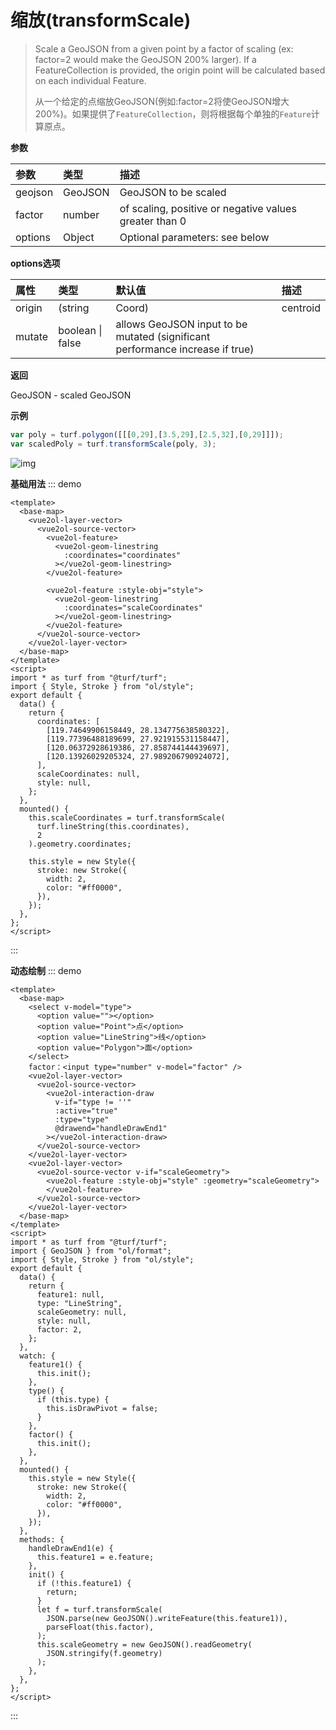 

# 缩放(transformScale)

> Scale a GeoJSON from a given point by a factor of scaling (ex: factor=2 would make the GeoJSON 200% larger). If a FeatureCollection is provided, the origin point will be calculated based on each individual Feature.
> 
> 从一个给定的点缩放GeoJSON(例如:factor=2将使GeoJSON增大200%)。如果提供了`FeatureCollection`，则将根据每个单独的`Feature`计算原点。

**参数**

| 参数    | 类型    | 描述                                                   |
| :------ | :------ | :----------------------------------------------------- |
| geojson | GeoJSON | GeoJSON to be scaled                                   |
| factor  | number  | of scaling, positive or negative values greater than 0 |
| options | Object  | Optional parameters: see below                         |

**options选项**

| 属性   | 类型             | 默认值                                                       | 描述     |
| :----- | :--------------- | :----------------------------------------------------------- | :------- |
| origin | (string          | Coord)                                                       | centroid |
| mutate | boolean \| false | allows GeoJSON input to be mutated (significant performance increase if true) |          |

**返回**

GeoJSON - scaled GeoJSON

**示例**

```js
var poly = turf.polygon([[[0,29],[3.5,29],[2.5,32],[0,29]]]);
var scaledPoly = turf.transformScale(poly, 3);
```

![img](https://pzy-images.oss-cn-hangzhou.aliyuncs.com/img/transformScale.3ae75920.webp)


**基础用法**
::: demo

```vue
<template>
  <base-map>
    <vue2ol-layer-vector>
      <vue2ol-source-vector>
        <vue2ol-feature>
          <vue2ol-geom-linestring
            :coordinates="coordinates"
          ></vue2ol-geom-linestring>
        </vue2ol-feature>

        <vue2ol-feature :style-obj="style">
          <vue2ol-geom-linestring
            :coordinates="scaleCoordinates"
          ></vue2ol-geom-linestring>
        </vue2ol-feature>
      </vue2ol-source-vector>
    </vue2ol-layer-vector>
  </base-map>
</template>
<script>
import * as turf from "@turf/turf";
import { Style, Stroke } from "ol/style";
export default {
  data() {
    return {
      coordinates: [
        [119.74649906158449, 28.134775638580322],
        [119.77396488189699, 27.921915531158447],
        [120.06372928619386, 27.858744144439697],
        [120.13926029205324, 27.989206790924072],
      ],
      scaleCoordinates: null,
      style: null,
    };
  },
  mounted() {
    this.scaleCoordinates = turf.transformScale(
      turf.lineString(this.coordinates),
      2
    ).geometry.coordinates;

    this.style = new Style({
      stroke: new Stroke({
        width: 2,
        color: "#ff0000",
      }),
    });
  },
};
</script>
```

:::

**动态绘制**
::: demo

```vue
<template>
  <base-map>
    <select v-model="type">
      <option value=""></option>
      <option value="Point">点</option>
      <option value="LineString">线</option>
      <option value="Polygon">面</option>
    </select>
    factor：<input type="number" v-model="factor" />
    <vue2ol-layer-vector>
      <vue2ol-source-vector>
        <vue2ol-interaction-draw
          v-if="type != ''"
          :active="true"
          :type="type"
          @drawend="handleDrawEnd1"
        ></vue2ol-interaction-draw>
      </vue2ol-source-vector>
    </vue2ol-layer-vector>
    <vue2ol-layer-vector>
      <vue2ol-source-vector v-if="scaleGeometry">
        <vue2ol-feature :style-obj="style" :geometry="scaleGeometry">
        </vue2ol-feature>
      </vue2ol-source-vector>
    </vue2ol-layer-vector>
  </base-map>
</template>
<script>
import * as turf from "@turf/turf";
import { GeoJSON } from "ol/format";
import { Style, Stroke } from "ol/style";
export default {
  data() {
    return {
      feature1: null,
      type: "LineString",
      scaleGeometry: null,
      style: null,
      factor: 2,
    };
  },
  watch: {
    feature1() {
      this.init();
    },
    type() {
      if (this.type) {
        this.isDrawPivot = false;
      }
    },
    factor() {
      this.init();
    },
  },
  mounted() {
    this.style = new Style({
      stroke: new Stroke({
        width: 2,
        color: "#ff0000",
      }),
    });
  },
  methods: {
    handleDrawEnd1(e) {
      this.feature1 = e.feature;
    },
    init() {
      if (!this.feature1) {
        return;
      }
      let f = turf.transformScale(
        JSON.parse(new GeoJSON().writeFeature(this.feature1)),
        parseFloat(this.factor),
      );
      this.scaleGeometry = new GeoJSON().readGeometry(
        JSON.stringify(f.geometry)
      );
    },
  },
};
</script>
```

:::
